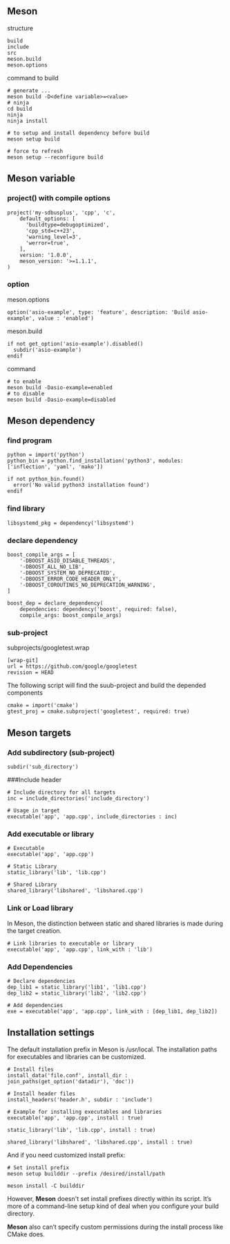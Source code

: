 
## Meson

structure
```console
build
include
src
meson.build
meson.options
```

command to build
```console
# generate ...
meson build -D<define variable>=<value>
# ninja
cd build
ninja
ninja install

# to setup and install dependency before build
meson setup build

# force to refresh
meson setup --reconfigure build
```

## Meson variable

### project() with compile options
```meson
project('my-sdbusplus', 'cpp', 'c',
    default_options: [
      'buildtype=debugoptimized',
      'cpp_std=c++23',
      'warning_level=3',
      'werror=true',
    ],
    version: '1.0.0',
    meson_version: '>=1.1.1',
)
```

### option
meson.options
```meson
option('asio-example', type: 'feature', description: 'Build asio-example', value : 'enabled')
```
meson.build
```meson
if not get_option('asio-example').disabled()
  subdir('asio-example')
endif
```
command
```console
# to enable
meson build -Dasio-example=enabled
# to disable
meson build -Dasio-example=disabled
```

## Meson dependency

### find program
```meson
python = import('python')
python_bin = python.find_installation('python3', modules:['inflection', 'yaml', 'mako'])

if not python_bin.found()
  error('No valid python3 installation found')
endif
```

### find library
```meson
libsystemd_pkg = dependency('libsystemd')
```

### declare dependency
```meson
boost_compile_args = [
    '-DBOOST_ASIO_DISABLE_THREADS',
    '-DBOOST_ALL_NO_LIB',
    '-DBOOST_SYSTEM_NO_DEPRECATED',
    '-DBOOST_ERROR_CODE_HEADER_ONLY',
    '-DBOOST_COROUTINES_NO_DEPRECATION_WARNING',
]

boost_dep = declare_dependency(
    dependencies: dependency('boost', required: false),
    compile_args: boost_compile_args)
```

### sub-project
subprojects/googletest.wrap
```meson
[wrap-git]
url = https://github.com/google/googletest
revision = HEAD
```
The following script will find the suub-project and build the depended components
```meson
cmake = import('cmake')
gtest_proj = cmake.subproject('googletest', required: true)
```

## Meson targets

### Add subdirectory (sub-project)
```meson
subdir('sub_directory')
```

###Include header
```meson
# Include directory for all targets
inc = include_directories('include_directory')

# Usage in target
executable('app', 'app.cpp', include_directories : inc)
```

### Add executable or library
```meson
# Executable
executable('app', 'app.cpp')

# Static Library
static_library('lib', 'lib.cpp')

# Shared Library
shared_library('libshared', 'libshared.cpp')
```

### Link or Load library
In Meson, the distinction between static and shared libraries is made during the target creation.
```meson
# Link libraries to executable or library
executable('app', 'app.cpp', link_with : 'lib')
```

### Add Dependencies
```meson
# Declare dependencies
dep_lib1 = static_library('lib1', 'lib1.cpp')
dep_lib2 = static_library('lib2', 'lib2.cpp')

# Add dependencies
exe = executable('app', 'app.cpp', link_with : [dep_lib1, dep_lib2])
```


## Installation settings

The default installation prefix in Meson is /usr/local. The installation paths for executables and libraries can be customized.
```meson
# Install files
install_data('file.conf', install_dir : join_paths(get_option('datadir'), 'doc'))

# Install header files
install_headers('header.h', subdir : 'include')

# Example for installing executables and libraries
executable('app', 'app.cpp', install : true)

static_library('lib', 'lib.cpp', install : true)

shared_library('libshared', 'libshared.cpp', install : true)
```

And if you need customized install prefix:
```meson
# Set install prefix
meson setup builddir --prefix /desired/install/path

meson install -C builddir
```

However, **Meson** doesn't set install prefixes directly within its script. It’s more of a command-line setup kind of deal when you configure your build directory.

**Meson** also can’t specify custom permissions during the install process like CMake does.
